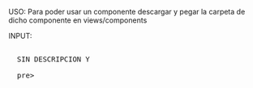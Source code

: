 USO:
Para poder usar un componente descargar y pegar la carpeta de dicho componente en views/components

INPUT:
<pre>
<x-input description="Descripcion del input (opcional)" type="text" name="autor" label="Texto de la etiqueta (opcional)" required/>
  SIN DESCRIPCION Y 
<x-input type="text" name="autor" required/>
  </x-input>pre>

